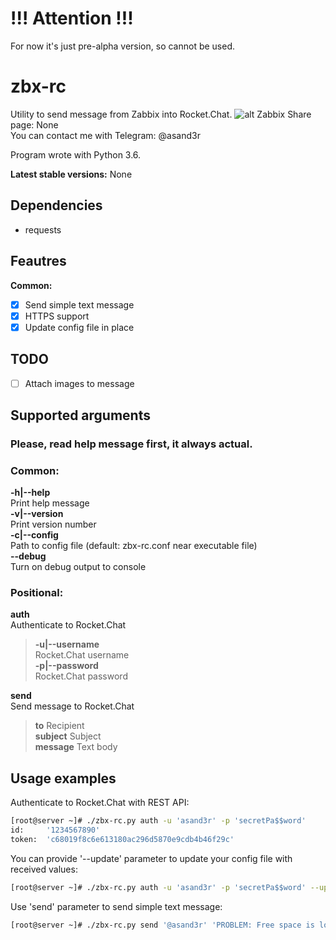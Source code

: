 # !!! Attention !!!
For now it's just pre-alpha version, so cannot be used.

# zbx-rc
Utility to send message from Zabbix into Rocket.Chat.
![alt](https://pp.userapi.com/c847120/v847120545/ca50d/BhNh_-7pRL4.jpg)
Zabbix Share page: None  
You can contact me with Telegram: @asand3r

Program wrote with Python 3.6.

**Latest stable versions:** None

## Dependencies
 - requests

## Feautres  
**Common:**
- [x] Send simple text message
- [x] HTTPS support
- [x] Update config file in place
## TODO  
- [ ] Attach images to message

## Supported arguments  
### Please, read help message first, it always actual.
### Common:  
**-h|--help**  
Print help message  
**-v|--version**  
Print version number  
**-c|--config**  
Path to config file (default: zbx-rc.conf near executable file)  
**--debug**  
Turn on debug output to console

### Positional:  
**auth**  
Authenticate to Rocket.Chat  
>**-u|--username**  
>Rocket.Chat username  
>**-p|--password**  
>Rocket.Chat password  

**send**  
Send message to Rocket.Chat  
>**to**          Recipient  
>**subject**     Subject  
>**message**     Text body  

## Usage examples
Authenticate to Rocket.Chat with REST API:
```bash
[root@server ~]# ./zbx-rc.py auth -u 'asand3r' -p 'secretPa$$word'
id:     '1234567890'
token:  'c68019f8c6e613180ac296d5870e9cdb4b46f29c'
```
You can provide '--update' parameter to update your config file with received values:
```bash
[root@server ~]# ./zbx-rc.py auth -u 'asand3r' -p 'secretPa$$word' --update
```
Use 'send' parameter to send simple text message:
```bash
[root@server ~]# ./zbx-rc.py send '@asand3r' 'PROBLEM: Free space is low (5%)' 'Free space on disk C:\ too low - 5%'
```
